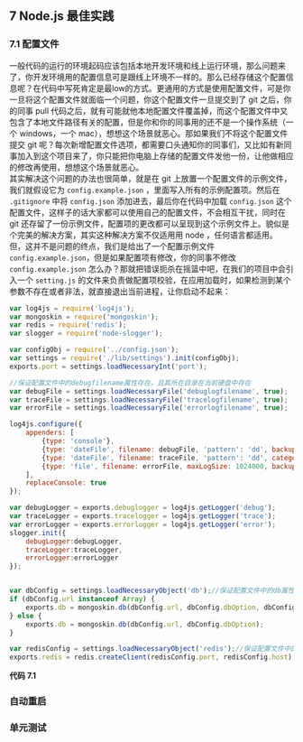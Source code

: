 ## 7 Node.js 最佳实践

### 7.1 配置文件
一般代码的运行的环境起码应该包括本地开发环境和线上运行环境，那么问题来了，你开发环境用的配置信息可是跟线上环境不一样的。那么已经存储这个配置信息呢？在代码中写死肯定是最low的方式。更通用的方式是使用配置文件，可是你一旦将这个配置文件就面临一个问题，你这个配置文件一旦提交到了 git 之后，你的同事 pull 代码之后，就有可能就他本地配置文件覆盖掉，而这个配置文件中又包含了本地文件路径有关的配置，但是你和你的同事用的还不是一个操作系统（一个 windows，一个 mac），想想这个场景就恶心。那如果我们不将这个配置文件提交 git 呢？每次新增配置文件选项，都需要口头通知你的同事们，又比如有新同事加入到这个项目来了，你只能把你电脑上存储的配置文件发他一份，让他做相应的修改再使用，想想这个场景就恶心。  
其实解决这个问题的办法也很简单，就是在 git 上放置一个配置文件的示例文件，我们就假设它为 `config.example.json` ，里面写入所有的示例配置项。然后在 `.gitignore` 中将 `config.json` 添加进去，最后你在代码中加载 `config.json` 这个配置文件，这样子的话大家都可以使用自己的配置文件，不会相互干扰，同时在 git 还存留了一份示例文件，配置项的更改都可以呈现到这个示例文件上。貌似是个完美的解决方案，其实这种解决方案不仅适用用 node ，任何语言都适用。  
但，这并不是问题的终点，我们是给出了一个配置示例文件 `config.example.json`，但是如果配置项有修改，你的同事不修改 `config.example.json` 怎么办？那就把错误扼杀在摇篮中吧，在我们的项目中会引入一个 `setting.js` 的文件来负责做配置项校验，在应用加载时，如果检测到某个参数不存在或者非法，就直接退出当前进程，让你启动不起来：  

```js
var log4js = require('log4js');
var mongoskin = require('mongoskin');
var redis = require('redis');
var slogger = require('node-slogger');

var configObj = require('../config.json');
var settings = require('./lib/settings').init(configObj);
exports.port = settings.loadNecessaryInt('port');

//保证配置文件中的debugfilename属性存在，且其所在目录在当前硬盘中存在
var debugFile = settings.loadNecessaryFile('debuglogfilename', true);
var traceFile = settings.loadNecessaryFile('tracelogfilename', true);
var errorFile = settings.loadNecessaryFile('errorlogfilename', true);

log4js.configure({
    appenders: [
        {type: 'console'},
        {type: 'dateFile', filename: debugFile, 'pattern': 'dd', backups: 10, category: 'debug'}, //
        {type: 'dateFile', filename: traceFile, 'pattern': 'dd', category: 'trace'},
        {type: 'file', filename: errorFile, maxLogSize: 1024000, backups: 10, category: 'error'}
    ],
    replaceConsole: true
});

var debugLogger = exports.debuglogger = log4js.getLogger('debug');
var traceLogger = exports.tracelogger = log4js.getLogger('trace');
var errorLogger = exports.errorlogger = log4js.getLogger('error');
slogger.init({
    debugLogger:debugLogger,
    traceLogger:traceLogger,
    errorLogger:errorLogger
});


var dbConfig = settings.loadNecessaryObject('db');//保证配置文件中的db属性存在
if (dbConfig.url instanceof Array) {
    exports.db = mongoskin.db(dbConfig.url, dbConfig.dbOption, dbConfig.relsetOption);
} else {
    exports.db = mongoskin.db(dbConfig.url, dbConfig.dbOption);
}

var redisConfig = settings.loadNecessaryObject('redis');//保证配置文件中的redis属性存在
exports.redis = redis.createClient(redisConfig.port, redisConfig.host);
```  
**代码 7.1**  
### 自动重启
### 单元测试